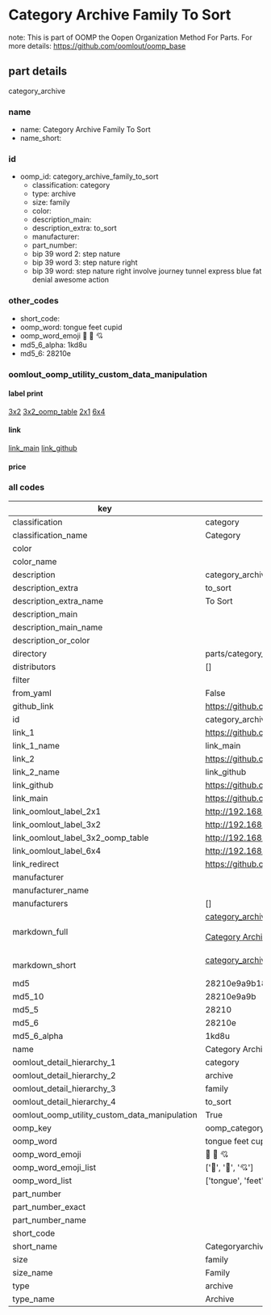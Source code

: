 # Category Archive Family To Sort  

note: This is part of OOMP the Oopen Organization Method For Parts. For more details: https://github.com/oomlout/oomp_base

##  part details
  



category_archive



### name
* name: Category Archive Family To Sort
* name_short: 
### id
* oomp_id: category_archive_family_to_sort
  * classification: category
  * type: archive
  * size: family
  * color: 
  * description_main: 
  * description_extra: to_sort
  * manufacturer: 
  * part_number: 
  * bip 39 word 2: step nature
  * bip 39 word 3: step nature right
  * bip 39 word: step nature right involve journey tunnel express blue fat denial awesome action

### other_codes
* short_code: 
* oomp_word: tongue feet cupid
* oomp_word_emoji :tongue: :feet: :cupid:
* md5_6_alpha: 1kd8u
* md5_6: 28210e






### oomlout_oomp_utility_custom_data_manipulation
#### label print
[3x2](http://192.168.1.245:1112/?label=oomp%201kd8u)
[3x2_oomp_table](http://192.168.1.108:1112/?label=oomp%201kd8u)
[2x1](http://192.168.1.242:1112/?label=oomp%201kd8u)
[6x4](http://192.168.1.55:1112/?label=oomp%201kd8u)    

#### link

[link_main](https://github.com/oomlout/oomlout_oomp_version_1_messy/tree/main/parts/category_archive_family_to_sort) [link_github](https://github.com/oomlout/oomlout_oomp_version_1_messy/tree/main/parts/category_archive_family_to_sort)                             

#### price







### all codes 
| key | value |  
| --- | --- |  
| classification | category |  
| classification_name | Category |  
| color |  |  
| color_name |  |  
| description | category_archive |  
| description_extra | to_sort |  
| description_extra_name | To Sort |  
| description_main |  |  
| description_main_name |  |  
| description_or_color |   |  
| directory | parts/category_archive_family_to_sort |  
| distributors | [] |  
| filter |  |  
| from_yaml | False |  
| github_link | https://github.com/oomlout/oomlout_oomp_part_src/tree/main/parts/category_archive_family_to_sort |  
| id | category_archive_family_to_sort |  
| link_1 | https://github.com/oomlout/oomlout_oomp_version_1_messy/tree/main/parts/category_archive_family_to_sort |  
| link_1_name | link_main |  
| link_2 | https://github.com/oomlout/oomlout_oomp_version_1_messy/tree/main/parts/category_archive_family_to_sort |  
| link_2_name | link_github |  
| link_github | https://github.com/oomlout/oomlout_oomp_version_1_messy/tree/main/parts/category_archive_family_to_sort |  
| link_main | https://github.com/oomlout/oomlout_oomp_version_1_messy/tree/main/parts/category_archive_family_to_sort |  
| link_oomlout_label_2x1 | http://192.168.1.242:1112/?label=oomp%201kd8u |  
| link_oomlout_label_3x2 | http://192.168.1.245:1112/?label=oomp%201kd8u |  
| link_oomlout_label_3x2_oomp_table | http://192.168.1.108:1112/?label=oomp%201kd8u |  
| link_oomlout_label_6x4 | http://192.168.1.55:1112/?label=oomp%201kd8u |  
| link_redirect | https://github.com/oomlout/oomlout_oomp_version_1_messy/tree/main/parts/category_archive_family_to_sort |  
| manufacturer |  |  
| manufacturer_name |  |  
| manufacturers | [] |  
| markdown_full | [category_archive_family_to_sort](none)<br>[](none)<br>[Category Archive Family To Sort](none)<br><br> |  
| markdown_short | [category_archive_family_to_sort](none)<br><br> |  
| md5 | 28210e9a9b184a1baa3c376373a4deab |  
| md5_10 | 28210e9a9b |  
| md5_5 | 28210 |  
| md5_6 | 28210e |  
| md5_6_alpha | 1kd8u |  
| name | Category Archive Family To Sort |  
| oomlout_detail_hierarchy_1 | category |  
| oomlout_detail_hierarchy_2 | archive |  
| oomlout_detail_hierarchy_3 | family |  
| oomlout_detail_hierarchy_4 | to_sort |  
| oomlout_oomp_utility_custom_data_manipulation | True |  
| oomp_key | oomp_category_archive_family_to_sort |  
| oomp_word | tongue feet cupid |  
| oomp_word_emoji | :tongue: :feet: :cupid: |  
| oomp_word_emoji_list | [':tongue:', ':feet:', ':cupid:'] |  
| oomp_word_list | ['tongue', 'feet', 'cupid'] |  
| part_number |  |  
| part_number_exact |  |  
| part_number_name |  |  
| short_code |  |  
| short_name | Categoryarchive |  
| size | family |  
| size_name | Family |  
| type | archive |  
| type_name | Archive |  
